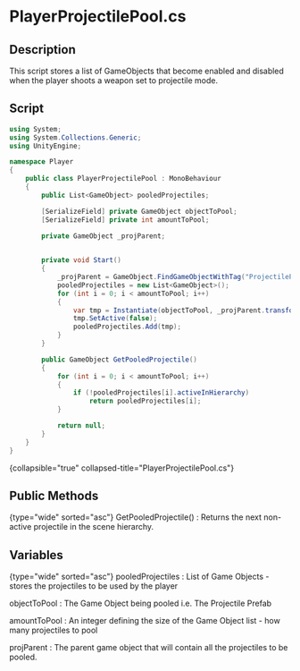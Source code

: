 # PlayerProjectilePool.cs


## Description
This script stores a list of GameObjects that become enabled and disabled when the player shoots a weapon set
to projectile mode. 

## Script
```C#
using System;
using System.Collections.Generic;
using UnityEngine;

namespace Player
{
    public class PlayerProjectilePool : MonoBehaviour
    {
        public List<GameObject> pooledProjectiles;

        [SerializeField] private GameObject objectToPool;
        [SerializeField] private int amountToPool;

        private GameObject _projParent;
        

        private void Start()
        {
            _projParent = GameObject.FindGameObjectWithTag("ProjectilePool");
            pooledProjectiles = new List<GameObject>();
            for (int i = 0; i < amountToPool; i++)
            {
                var tmp = Instantiate(objectToPool, _projParent.transform);
                tmp.SetActive(false);
                pooledProjectiles.Add(tmp);
            }
        }

        public GameObject GetPooledProjectile()
        {
            for (int i = 0; i < amountToPool; i++)
            {
                if (!pooledProjectiles[i].activeInHierarchy)
                    return pooledProjectiles[i];
            }

            return null;
        }
    }
}

```
{collapsible="true" collapsed-title="PlayerProjectilePool.cs"}

## Public Methods

{type="wide" sorted="asc"}
GetPooledProjectile()
: Returns the next non-active projectile in the scene hierarchy.

## Variables

{type="wide" sorted="asc"}
pooledProjectiles
: List of Game Objects - stores the projectiles to be used by the player

objectToPool
: The Game Object being pooled i.e. The Projectile Prefab

amountToPool
: An integer defining the size of the Game Object list - how many projectiles to pool

projParent
: The parent game object that will contain all the projectiles to be pooled.